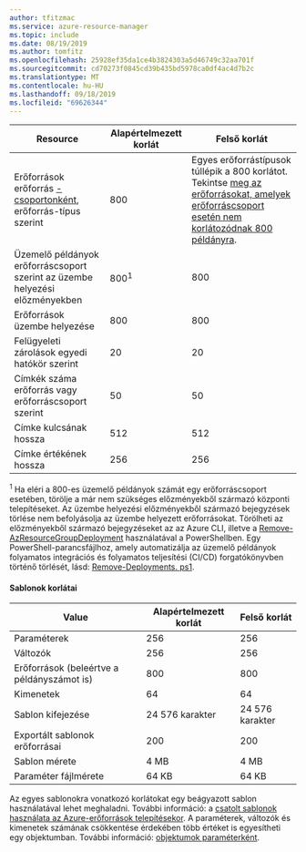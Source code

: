 ```yaml
---
author: tfitzmac
ms.service: azure-resource-manager
ms.topic: include
ms.date: 08/19/2019
ms.author: tomfitz
ms.openlocfilehash: 25928ef35da1ce4b3824303a5d46749c32aa701f
ms.sourcegitcommit: cd70273f0845cd39b435bd5978ca0df4ac4d7b2c
ms.translationtype: MT
ms.contentlocale: hu-HU
ms.lasthandoff: 09/18/2019
ms.locfileid: "69626344"
---
```

| Resource | Alapértelmezett korlát | Felső korlát |
| --- | --- | --- |
| Erőforrások erőforrás [-csoportonként](../articles/azure-resource-manager/resource-group-overview.md#resource-groups), erőforrás-típus szerint |800 |Egyes erőforrástípusok túllépik a 800 korlátot. Tekintse [meg az erőforrásokat, amelyek erőforráscsoport esetén nem korlátozódnak 800 példányra](../articles/azure-resource-manager/resources-without-rg-limit.md). |
| Üzemelő példányok erőforráscsoport szerint az üzembe helyezési előzményekben |800<sup>1</sup> |800 |
| Erőforrások üzembe helyezése |800 |800 |
| Felügyeleti zárolások egyedi hatókör szerint |20 |20 |
| Címkék száma erőforrás vagy erőforráscsoport szerint |50 |50 |
| Címke kulcsának hossza |512 |512 |
| Címke értékének hossza |256 |256 |

<sup>1</sup> Ha eléri a 800-es üzemelő példányok számát egy erőforráscsoport esetében, törölje a már nem szükséges előzményekből származó központi telepítéseket. Az üzembe helyezési előzményekből származó bejegyzések törlése nem befolyásolja az üzembe helyezett erőforrásokat. Törölheti az előzményekből származó bejegyzéseket az [](/cli/azure/group/deployment) az Azure CLI, illetve a [Remove-AzResourceGroupDeployment](/powershell/module/az.resources/remove-azresourcegroupdeployment) használatával a PowerShellben.  Egy PowerShell-parancsfájlhoz, amely automatizálja az üzemelő példányok folyamatos integrációs és folyamatos teljesítési (CI/CD) forgatókönyvben történő törlését, lásd: [Remove-Deployments. ps1](https://gist.github.com/bmoore-msft/ed33fb940dafb09380174b7fca57651f).

#### <a name="template-limits"></a>Sablonok korlátai

| Value | Alapértelmezett korlát | Felső korlát |
| --- | --- | --- |
| Paraméterek |256 |256 |
| Változók |256 |256 |
| Erőforrások (beleértve a példányszámot is) |800 |800 |
| Kimenetek |64 |64 |
| Sablon kifejezése |24 576 karakter |24 576 karakter |
| Exportált sablonok erőforrásai |200 |200 | 
| Sablon mérete |4 MB |4 MB |
| Paraméter fájlmérete |64 KB |64 KB |

Az egyes sablonokra vonatkozó korlátokat egy beágyazott sablon használatával lehet meghaladni. További információ: a [csatolt sablonok használata az Azure-erőforrások telepítésekor](../articles/azure-resource-manager/resource-group-linked-templates.md). A paraméterek, változók és kimenetek számának csökkentése érdekében több értéket is egyesítheti egy objektumban. További információ: [objektumok paraméterként](../articles/azure-resource-manager/resource-manager-objects-as-parameters.md).
